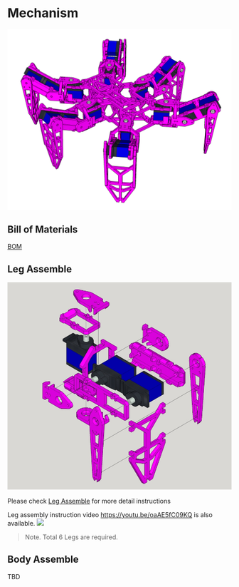 # Mechanism

![Body](files/mech_body.png)

## Bill of Materials

[BOM](BOM.md)

## Leg Assemble

![LegAssemble](files/mech_leg_exploded.jpg)

Please check [Leg Assemble](LEG.md) for more detail instructions

Leg assembly instruction video https://youtu.be/oaAE5fC09KQ is also available.
<a href='https://youtu.be/oaAE5fC09KQ'><img src='http://img.youtube.com/vi/oaAE5fC09KQ/mqdefault.jpg'/></a>

> Note. Total 6 Legs are required.

## Body Assemble

TBD